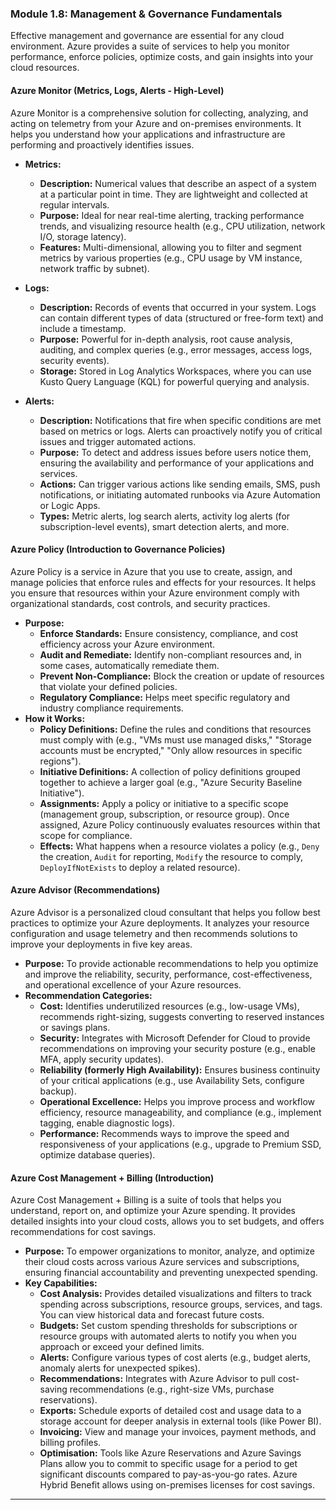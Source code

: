 ### **Module 1.8: Management & Governance Fundamentals**

Effective management and governance are essential for any cloud environment. Azure provides a suite of services to help you monitor performance, enforce policies, optimize costs, and gain insights into your cloud resources.

#### **Azure Monitor (Metrics, Logs, Alerts - High-Level)**

Azure Monitor is a comprehensive solution for collecting, analyzing, and acting on telemetry from your Azure and on-premises environments. It helps you understand how your applications and infrastructure are performing and proactively identifies issues.

* **Metrics:**
    * **Description:** Numerical values that describe an aspect of a system at a particular point in time. They are lightweight and collected at regular intervals.
    * **Purpose:** Ideal for near real-time alerting, tracking performance trends, and visualizing resource health (e.g., CPU utilization, network I/O, storage latency).
    * **Features:** Multi-dimensional, allowing you to filter and segment metrics by various properties (e.g., CPU usage by VM instance, network traffic by subnet).

* **Logs:**
    * **Description:** Records of events that occurred in your system. Logs can contain different types of data (structured or free-form text) and include a timestamp.
    * **Purpose:** Powerful for in-depth analysis, root cause analysis, auditing, and complex queries (e.g., error messages, access logs, security events).
    * **Storage:** Stored in Log Analytics Workspaces, where you can use Kusto Query Language (KQL) for powerful querying and analysis.

* **Alerts:**
    * **Description:** Notifications that fire when specific conditions are met based on metrics or logs. Alerts can proactively notify you of critical issues and trigger automated actions.
    * **Purpose:** To detect and address issues before users notice them, ensuring the availability and performance of your applications and services.
    * **Actions:** Can trigger various actions like sending emails, SMS, push notifications, or initiating automated runbooks via Azure Automation or Logic Apps.
    * **Types:** Metric alerts, log search alerts, activity log alerts (for subscription-level events), smart detection alerts, and more.

#### **Azure Policy (Introduction to Governance Policies)**

Azure Policy is a service in Azure that you use to create, assign, and manage policies that enforce rules and effects for your resources. It helps you ensure that resources within your Azure environment comply with organizational standards, cost controls, and security practices.

* **Purpose:**
    * **Enforce Standards:** Ensure consistency, compliance, and cost efficiency across your Azure environment.
    * **Audit and Remediate:** Identify non-compliant resources and, in some cases, automatically remediate them.
    * **Prevent Non-Compliance:** Block the creation or update of resources that violate your defined policies.
    * **Regulatory Compliance:** Helps meet specific regulatory and industry compliance requirements.
* **How it Works:**
    * **Policy Definitions:** Define the rules and conditions that resources must comply with (e.g., "VMs must use managed disks," "Storage accounts must be encrypted," "Only allow resources in specific regions").
    * **Initiative Definitions:** A collection of policy definitions grouped together to achieve a larger goal (e.g., "Azure Security Baseline Initiative").
    * **Assignments:** Apply a policy or initiative to a specific scope (management group, subscription, or resource group). Once assigned, Azure Policy continuously evaluates resources within that scope for compliance.
    * **Effects:** What happens when a resource violates a policy (e.g., `Deny` the creation, `Audit` for reporting, `Modify` the resource to comply, `DeployIfNotExists` to deploy a related resource).

#### **Azure Advisor (Recommendations)**

Azure Advisor is a personalized cloud consultant that helps you follow best practices to optimize your Azure deployments. It analyzes your resource configuration and usage telemetry and then recommends solutions to improve your deployments in five key areas.

* **Purpose:** To provide actionable recommendations to help you optimize and improve the reliability, security, performance, cost-effectiveness, and operational excellence of your Azure resources.
* **Recommendation Categories:**
    * **Cost:** Identifies underutilized resources (e.g., low-usage VMs), recommends right-sizing, suggests converting to reserved instances or savings plans.
    * **Security:** Integrates with Microsoft Defender for Cloud to provide recommendations on improving your security posture (e.g., enable MFA, apply security updates).
    * **Reliability (formerly High Availability):** Ensures business continuity of your critical applications (e.g., use Availability Sets, configure backup).
    * **Operational Excellence:** Helps you improve process and workflow efficiency, resource manageability, and compliance (e.g., implement tagging, enable diagnostic logs).
    * **Performance:** Recommends ways to improve the speed and responsiveness of your applications (e.g., upgrade to Premium SSD, optimize database queries).

#### **Azure Cost Management + Billing (Introduction)**

Azure Cost Management + Billing is a suite of tools that helps you understand, report on, and optimize your Azure spending. It provides detailed insights into your cloud costs, allows you to set budgets, and offers recommendations for cost savings.

* **Purpose:** To empower organizations to monitor, analyze, and optimize their cloud costs across various Azure services and subscriptions, ensuring financial accountability and preventing unexpected spending.
* **Key Capabilities:**
    * **Cost Analysis:** Provides detailed visualizations and filters to track spending across subscriptions, resource groups, services, and tags. You can view historical data and forecast future costs.
    * **Budgets:** Set custom spending thresholds for subscriptions or resource groups with automated alerts to notify you when you approach or exceed your defined limits.
    * **Alerts:** Configure various types of cost alerts (e.g., budget alerts, anomaly alerts for unexpected spikes).
    * **Recommendations:** Integrates with Azure Advisor to pull cost-saving recommendations (e.g., right-size VMs, purchase reservations).
    * **Exports:** Schedule exports of detailed cost and usage data to a storage account for deeper analysis in external tools (like Power BI).
    * **Invoicing:** View and manage your invoices, payment methods, and billing profiles.
    * **Optimisation:** Tools like Azure Reservations and Azure Savings Plans allow you to commit to specific usage for a period to get significant discounts compared to pay-as-you-go rates. Azure Hybrid Benefit allows using on-premises licenses for cost savings.

---